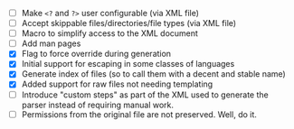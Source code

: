 - [ ] Make `<?` and `?>` user configurable (via XML file)
- [ ] Accept skippable files/directories/file types (via XML file)
- [ ] Macro to simplify access to the XML document
- [ ] Add man pages
- [x] Flag to force override during generation
- [x] Initial support for escaping in some classes of languages
- [x] Generate index of files (so to call them with a decent and stable name)
- [x] Added support for raw files not needing templating
- [ ] Introduce "custom steps" as part of the XML used to generate the parser instead of requiring manual work.
- [ ] Permissions from the original file are not preserved. Well, do it.
